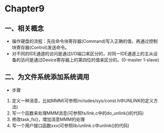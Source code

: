 # Chapter9
## 一、相关概念
- 操作硬盘的流程：先往命令块寄存器(Command)写入正确的值，再通过控制块寄存器(Control)发送命令。  
- 对不同的IDE通道的访问是通过I/O端口来区分的，对同一IDE通道上的主从设备的访问是通过Device寄存器上的第四位的值来区分的。(0-master 1-slave)  
## 二、为文件系统添加系统调用
- 步骤
1. 定义一种消息，比如MMM(可参照includes/sys/const.h中UNLINK的定义方法)  
2. 写一个函数来处理MMM消息(可参照fs/link.c中的do_unlink()的代码)  
3. 修改task_fs()，增加消息MMM的处理  
4. 写一个用户接口函数xxx(可参照lib/unlink.c中unlink()的代码)  
